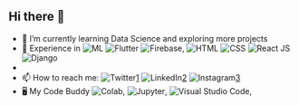 ## Hi there 👋

<!--
**itsniranjan/itsniranjan** is a ✨ _special_ ✨ repository because its `README.md` (this file) appears on your GitHub profile.

Here are some ideas to get you started:

- 🔭 I’m currently working on  ![Flutter][2.1],  ![Firebase][2.4],  
- 🌱 I’m currently learning ![Flutter][2.1], ![Django][2.2],  ![React][2.3]
- 💬 Ask me about ...
- 📫 How to reach me: 
- You can find me on [![Twitter][1.1]1], or on [![LinkedIn][1.2]2], or on [![Instagram][1.3]3]

- ⚡ Fun fact: 
-->



- 🌱 I’m currently learning Data Science and exploring more projects 
- 👐 Experience in ![ML][2.0] ![Flutter][2.1]  ![Firebase][2.4],  ![HTML][4.1]  ![CSS][4.2]  ![React JS][2.3]  ![Django][2.2] 
- 
- 📫 How to reach me:  ![Twitter][1.1][1]  ![LinkedIn][1.2][2]  ![Instagram][1.3][3]
- 🖥️ My Code Buddy   ![Colab][3.1], ![Jupyter][3.2], ![Visual Studio Code][3.3], 


[1.1]: https://img.shields.io/badge/Twitter-1DA1F2?style=for-the-badge&logo=twitter&logoColor=white
[1]: https://twitter.com/NiranjanNeelak1
[1.2]: 	https://img.shields.io/badge/LinkedIn-0077B5?style=for-the-badge&logo=linkedin&logoColor=white
[2]:https://www.linkedin.com/in/niranjan-neelakantan
[1.3]:https://img.shields.io/badge/Instagram-E4405F?style=for-the-badge&logo=instagram&logoColor=white
[3]:https://www.instagram.com/niranjan_neelakantan/

[2.0]: https://img.shields.io/badge/Machine_Learning-02569B?style=for-the-badge&logoColor=white
[2.1]: https://img.shields.io/badge/Flutter-02569B?style=for-the-badge&logo=flutter&logoColor=white
[2.2]: https://img.shields.io/badge/Django-092E20?style=for-the-badge&logo=django&logoColor=white
[2.3]: https://img.shields.io/badge/React-20232A?style=for-the-badge&logo=react&logoColor=61DAFB
[2.4]: https://img.shields.io/badge/firebase-ffca28?style=for-the-badge&logo=firebase&logoColor=black

[3.3]: https://img.shields.io/badge/Visual_Studio_Code-0078D4?style=for-the-badge&logo=visual%20studio%20code&logoColor=white
[3.2]: https://img.shields.io/badge/jupyter-F9AB00?style=for-the-badge&logo=jupyter&logoColor=white
[3.1]: https://img.shields.io/badge/google_colab-F9AB00?style=for-the-badge&logo=googlecolab&logoColor=white


[4.1]: 	https://img.shields.io/badge/HTML5-E34F26?style=for-the-badge&logo=html5&logoColor=white
[4.2]: https://img.shields.io/badge/CSS3-1572B6?style=for-the-badge&logo=css3&logoColor=white
[4.3]: https://img.shields.io/badge/JavaScript-F7DF1E?style=for-the-badge&logo=javascript&logoColor=black
